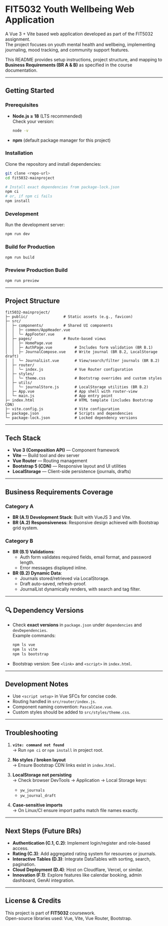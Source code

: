 # FIT5032 Youth Wellbeing Web Application

A Vue 3 + Vite based web application developed as part of the FIT5032 assignment.  
The project focuses on youth mental health and wellbeing, implementing journaling, mood tracking, and community support features.

This README provides setup instructions, project structure, and mapping to **Business Requirements (BR A & B)** as specified in the course documentation.

---

## Getting Started

### Prerequisites

- **Node.js ≥ 18** (LTS recommended)  
  Check your version:
  ```bash
  node -v
  ```
- **npm** (default package manager for this project)

### Installation

Clone the repository and install dependencies:

```bash
git clone <repo-url>
cd fit5032-mainproject

# Install exact dependencies from package-lock.json
npm ci
# or, if npm ci fails
npm install
```

### Development

Run the development server:

```bash
npm run dev
```

### Build for Production

```bash
npm run build
```

### Preview Production Build

```bash
npm run preview
```

---

## Project Structure

```
fit5032-mainproject/
├─ public/                # Static assets (e.g., favicon)
├─ src/
│  ├─ components/         # Shared UI components
│  │  ├─ common/AppHeader.vue
│  │  └─ AppFooter.vue
│  ├─ pages/              # Route-based views
│  │  ├─ HomePage.vue
│  │  ├─ AuthPage.vue          # Includes form validation (BR B.1)
│  │  ├─ JournalCompose.vue    # Write journal (BR B.2, LocalStorage draft)
│  │  └─ JournalList.vue       # View/search/filter journals (BR B.2)
│  ├─ router/
│  │  └─ index.js              # Vue Router configuration
│  ├─ styles/
│  │  └─ theme.css             # Bootstrap overrides and custom styles
│  ├─ utils/
│  │  └─ journalStore.js       # LocalStorage utilities (BR B.2)
│  ├─ App.vue                  # App shell with router-view
│  └─ main.js                  # App entry point
├─ index.html                  # HTML template (includes Bootstrap CDN)
├─ vite.config.js              # Vite configuration
├─ package.json                # Scripts and dependencies
└─ package-lock.json           # Locked dependency versions
```

---

## Tech Stack

- **Vue 3 (Composition API)** — Component framework
- **Vite** — Build tool and dev server
- **Vue Router** — Routing management
- **Bootstrap 5 (CDN)** — Responsive layout and UI utilities
- **LocalStorage** — Client-side persistence (journals, drafts)

---

## Business Requirements Coverage

### Category A

- **BR (A.1) Development Stack**: Built with VueJS 3 and Vite.
- **BR (A.2) Responsiveness**: Responsive design achieved with Bootstrap grid system.

### Category B

- **BR (B.1) Validations**:
  - Auth form validates required fields, email format, and password length.
  - Error messages displayed inline.
- **BR (B.2) Dynamic Data**:
  - Journals stored/retrieved via LocalStorage.
  - Draft auto-saved, refresh-proof.
  - JournalList dynamically renders, with search and tag filter.

---

## 🔍 Dependency Versions

- Check **exact versions** in `package.json` under `dependencies` and `devDependencies`.  
  Example commands:
  ```bash
  npm ls vue
  npm ls vite
  npm ls bootstrap
  ```
- Bootstrap version: See `<link>` and `<script>` in `index.html`.

---

## Development Notes

- Use `<script setup>` in Vue SFCs for concise code.
- Routing handled in `src/router/index.js`.
- Component naming convention: `PascalCase.vue`.
- Custom styles should be added to `src/styles/theme.css`.

---

## Troubleshooting

1. **`vite: command not found`**  
   → Run `npm ci` or `npm install` in project root.

2. **No styles / broken layout**  
   → Ensure Bootstrap CDN links exist in `index.html`.

3. **LocalStorage not persisting**  
   → Check browser DevTools → Application → Local Storage keys:
   - `yw_journals`
   - `yw_journal_draft`

4. **Case-sensitive imports**  
   → On Linux/CI ensure import paths match file names exactly.

---

## Next Steps (Future BRs)

- **Authentication (C.1, C.2)**: Implement login/register and role-based access.
- **Rating (C.3)**: Add aggregated rating system for resources or journals.
- **Interactive Tables (D.3)**: Integrate DataTables with sorting, search, pagination.
- **Cloud Deployment (D.4)**: Host on Cloudflare, Vercel, or similar.
- **Innovation (F.1)**: Explore features like calendar booking, admin dashboard, GenAI integration.

---

## License & Credits

This project is part of **FIT5032** coursework.  
Open-source libraries used: Vue, Vite, Vue Router, Bootstrap.
